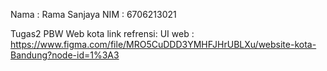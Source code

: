 Nama : Rama Sanjaya
NIM : 6706213021

Tugas2 PBW Web kota
link refrensi:
UI web : https://www.figma.com/file/MRO5CuDDD3YMHFJHrUBLXu/website-kota-Bandung?node-id=1%3A3 